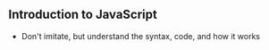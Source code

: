 ## Introduction to JavaScript

- Don't imitate, but understand the syntax, code, and how it works


